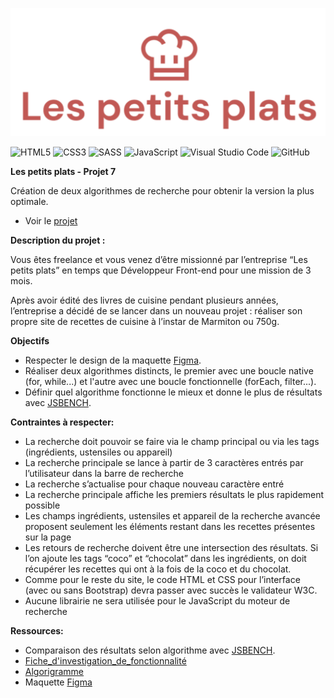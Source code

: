 ![Logo Les petits plats](ressources/assets/logo/Les%20petits%20plats.png)


![HTML5](https://img.shields.io/badge/html5-%23E34F26.svg?style=for-the-badge&logo=html5&logoColor=white)
![CSS3](https://img.shields.io/badge/css3-%231572B6.svg?style=for-the-badge&logo=css3&logoColor=white)
![SASS](https://img.shields.io/badge/SASS-hotpink.svg?style=for-the-badge&logo=SASS&logoColor=white)
![JavaScript](https://img.shields.io/badge/javascript-%23323330.svg?style=for-the-badge&logo=javascript&logoColor=%23F7DF1E)
![Visual Studio Code](https://img.shields.io/badge/Visual%20Studio%20Code-0078d7.svg?style=for-the-badge&logo=visual-studio-code&logoColor=white)
![GitHub](https://img.shields.io/badge/github-%23121011.svg?style=for-the-badge&logo=github&logoColor=white)


__Les petits plats - Projet 7__

Création de deux algorithmes de recherche pour obtenir la version la plus optimale.

- Voir le [projet](https://github.com/daddyjanno/OpenClassRooms/tree/main/Projet%207)

__Description du projet :__

Vous êtes freelance et vous venez d’être missionné par l’entreprise “Les petits plats” en temps que Développeur Front-end pour une mission de 3 mois.

Après avoir édité des livres de cuisine pendant plusieurs années, l’entreprise a décidé de se lancer dans un nouveau projet : réaliser son propre site de recettes de cuisine à l’instar de Marmiton ou 750g.

__Objectifs__

- Respecter le design de la maquette [Figma](https://www.figma.com/file/LY5VQTAqnrAf0bWObOBrt8/Les-petits-plats---Maquette-2.0?type=design&node-id=0-1&mode=design&t=tNxyc1PKnhXUYsH9-0).
- Réaliser deux algorithmes distincts, le premier avec une boucle native (for, while...) et l'autre avec une boucle fonctionnelle (forEach, filter...).
- Définir quel algorithme fonctionne le mieux et donne le plus de résultats avec [JSBENCH](https://jsben.ch/g7php).

__Contraintes à respecter:__

- La recherche doit pouvoir se faire via le champ principal ou via les tags (ingrédients, ustensiles ou appareil)
- La recherche principale se lance à partir de 3 caractères entrés par l’utilisateur dans la barre de recherche
- La recherche s’actualise pour chaque nouveau caractère entré
- La recherche principale affiche les premiers résultats le plus rapidement possible
- Les champs ingrédients, ustensiles et appareil de la recherche avancée proposent seulement les éléments restant dans les recettes présentes sur la page
- Les retours de recherche doivent être une intersection des résultats. Si l’on ajoute les tags “coco” et “chocolat” dans les ingrédients, on doit récupérer les recettes qui ont à la fois de la coco et du chocolat.
- Comme pour le reste du site, le code HTML et CSS pour l’interface (avec ou sans Bootstrap) devra passer avec succès le validateur W3C.
- Aucune librairie ne sera utilisée pour le JavaScript du moteur de recherche

__Ressources:__

- Comparaison des résultats selon algorithme avec [JSBENCH](https://jsben.ch/Mi8CT).
- [Fiche_d'investigation_de_fonctionnalité](/Projet%207/ressources/assets/Fiche%20d'investigation%20de%20fonctionnalité%20-%20OCR%20Projet%207%20-%20With%20Annexe.pdf)
- [Algorigramme](/Projet%207/ressources/assets/Algorigramme.pdf)
- Maquette [Figma](https://www.figma.com/file/LY5VQTAqnrAf0bWObOBrt8/Les-petits-plats---Maquette-2.0?type=design&node-id=0-1&mode=design&t=tNxyc1PKnhXUYsH9-0)
